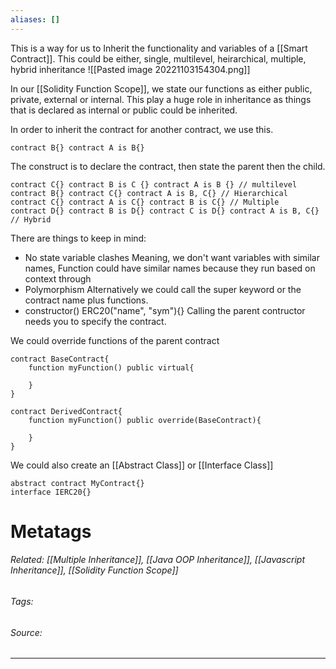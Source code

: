 ```yaml
---
aliases: []
---
```

This is a way for us to Inherit the functionality and variables of a [[Smart Contract]]. 
This could be either, single, multilevel, heirarchical, multiple, hybrid inheritance
![[Pasted image 20221103154304.png]]

In our [[Solidity Function Scope]], we state our functions as either public, private, external or internal. This play a huge role in inheritance as things that is declared as internal or public could be inherited. 

In order to inherit the contract for another contract, we use this. 
```solidity
contract B{} contract A is B{}
```

The construct is to declare the contract, then state the parent then the child. 
```solidity
contract C{} contract B is C {} contract A is B {} // multilevel
contract B{} contract C{} contract A is B, C{} // Hierarchical
contract C{} contract A is C{} contract B is C{} // Multiple
contract D{} contract B is D{} contract C is D{} contract A is B, C{} // Hybrid
```

There are things to keep in mind:
- No state variable clashes
Meaning, we don't want variables with similar names, Function could have similar names because they run based on context through
- Polymorphism
Alternatively we could call the super keyword or the contract name plus functions.
- constructor() ERC20("name", "sym"){}
Calling the parent contructor needs you to specify the contract. 

We could override functions of the parent contract
```solidity
contract BaseContract{
	function myFunction() public virtual{
	
	}
}

contract DerivedContract{
	function myFunction() public override(BaseContract){
	
	}
}
```

We could also create an [[Abstract Class]] or [[Interface Class]]
```solidity
abstract contract MyContract{}
interface IERC20{}
```


# Metatags
###### Related: [[Multiple Inheritance]], [[Java OOP Inheritance]], [[Javascript Inheritance]], [[Solidity Function Scope]]
###### Tags: 
###### Source: 

---